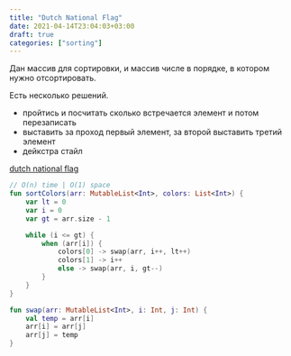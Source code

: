 ```yaml
---
title: "Dutch National Flag"
date: 2021-04-14T23:04:03+03:00
draft: true
categories: ["sorting"]
---
```


Дан массив для сортировки, и массив числе в порядке, в котором нужно отсортировать.

Есть несколько решений.
- пройтись и посчитать сколько встречается элемент и потом перезаписать
- выставить за проход первый элемент, за второй выставить третий элемент
- дейкстра стайл

[dutch national flag](https://github.com/solairerove/algs4-leprosorium/blob/master/src/main/kotlin/com/github/solairerove/algs4/leprosorium/sorting/DutchNationalFlag.kt)

```kotlin
// O(n) time | O(1) space
fun sortColors(arr: MutableList<Int>, colors: List<Int>) {
    var lt = 0
    var i = 0
    var gt = arr.size - 1

    while (i <= gt) {
        when (arr[i]) {
            colors[0] -> swap(arr, i++, lt++)
            colors[1] -> i++
            else -> swap(arr, i, gt--)
        }
    }
}

fun swap(arr: MutableList<Int>, i: Int, j: Int) {
    val temp = arr[i]
    arr[i] = arr[j]
    arr[j] = temp
}
```
